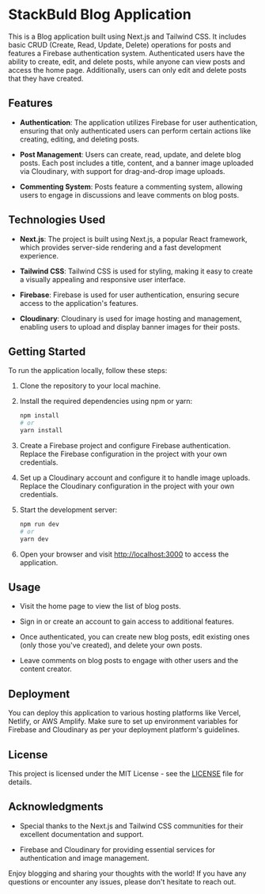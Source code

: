 # StackBuld Blog Application

This is a Blog application built using Next.js and Tailwind CSS. It includes basic CRUD (Create, Read, Update, Delete) operations for posts and features a Firebase authentication system. Authenticated users have the ability to create, edit, and delete posts, while anyone can view posts and access the home page. Additionally, users can only edit and delete posts that they have created.

## Features

- **Authentication**: The application utilizes Firebase for user authentication, ensuring that only authenticated users can perform certain actions like creating, editing, and deleting posts.

- **Post Management**: Users can create, read, update, and delete blog posts. Each post includes a title, content, and a banner image uploaded via Cloudinary, with support for drag-and-drop image uploads.

- **Commenting System**: Posts feature a commenting system, allowing users to engage in discussions and leave comments on blog posts.

## Technologies Used

- **Next.js**: The project is built using Next.js, a popular React framework, which provides server-side rendering and a fast development experience.

- **Tailwind CSS**: Tailwind CSS is used for styling, making it easy to create a visually appealing and responsive user interface.

- **Firebase**: Firebase is used for user authentication, ensuring secure access to the application's features.

- **Cloudinary**: Cloudinary is used for image hosting and management, enabling users to upload and display banner images for their posts.

## Getting Started

To run the application locally, follow these steps:

1. Clone the repository to your local machine.

2. Install the required dependencies using npm or yarn:

   ```bash
   npm install
   # or
   yarn install
   ```

3. Create a Firebase project and configure Firebase authentication. Replace the Firebase configuration in the project with your own credentials.

4. Set up a Cloudinary account and configure it to handle image uploads. Replace the Cloudinary configuration in the project with your own credentials.

5. Start the development server:

   ```bash
   npm run dev
   # or
   yarn dev
   ```

6. Open your browser and visit [http://localhost:3000](http://localhost:3000) to access the application.

## Usage

- Visit the home page to view the list of blog posts.

- Sign in or create an account to gain access to additional features.

- Once authenticated, you can create new blog posts, edit existing ones (only those you've created), and delete your own posts.

- Leave comments on blog posts to engage with other users and the content creator.

## Deployment

You can deploy this application to various hosting platforms like Vercel, Netlify, or AWS Amplify. Make sure to set up environment variables for Firebase and Cloudinary as per your deployment platform's guidelines.

## License

This project is licensed under the MIT License - see the [LICENSE](LICENSE) file for details.

## Acknowledgments

- Special thanks to the Next.js and Tailwind CSS communities for their excellent documentation and support.

- Firebase and Cloudinary for providing essential services for authentication and image management.

Enjoy blogging and sharing your thoughts with the world! If you have any questions or encounter any issues, please don't hesitate to reach out.
